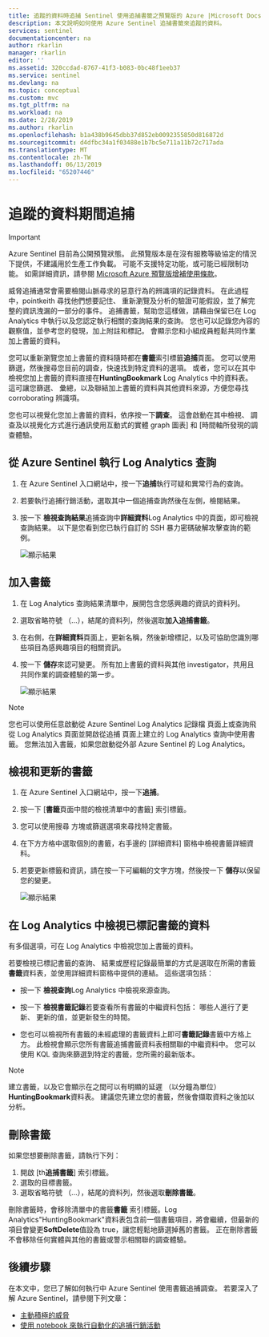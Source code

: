 ```yaml
---
title: 追蹤的資料時追捕 Sentinel 使用追捕書籤之預覽版的 Azure |Microsoft Docs
description: 本文說明如何使用 Azure Sentinel 追捕書籤來追蹤的資料。
services: sentinel
documentationcenter: na
author: rkarlin
manager: rkarlin
editor: ''
ms.assetid: 320ccdad-8767-41f3-b083-0bc48f1eeb37
ms.service: sentinel
ms.devlang: na
ms.topic: conceptual
ms.custom: mvc
ms.tgt_pltfrm: na
ms.workload: na
ms.date: 2/28/2019
ms.author: rkarlin
ms.openlocfilehash: b1a438b9645dbb37d852eb0092355850d816872d
ms.sourcegitcommit: d4dfbc34a1f03488e1b7bc5e711a11b72c717ada
ms.translationtype: MT
ms.contentlocale: zh-TW
ms.lasthandoff: 06/13/2019
ms.locfileid: "65207446"
---
```

# <a name="keep-track-of-data-during-hunting"></a>追蹤的資料期間追捕

> [!IMPORTANT]
> Azure Sentinel 目前為公開預覽狀態。
> 此預覽版本是在沒有服務等級協定的情況下提供，不建議用於生產工作負載。 可能不支援特定功能，或可能已經限制功能。 如需詳細資訊，請參閱 [Microsoft Azure 預覽版增補使用條款](https://azure.microsoft.com/support/legal/preview-supplemental-terms/)。
 
威脅追捕通常會需要檢閱山脈尋求的惡意行為的辨識項的記錄資料。 在此過程中，pointkeith 尋找他們想要記住、 重新瀏覽及分析的驗證可能假設，並了解完整的資訊洩漏的一部分的事件。
追捕書籤，幫助您這樣做，請藉由保留已在 Log Analytics 中執行以及您認定執行相關的查詢結果的查詢。 您也可以記錄您內容的觀察值，並參考您的發現，加上附註和標記。 會顯示您和小組成員輕鬆共同作業加上書籤的資料。   

您可以重新瀏覽您加上書籤的資料隨時都在**書籤**索引標籤**追捕**頁面。 您可以使用篩選，然後搜尋您目前的調查，快速找到特定資料的選項。 或者，您可以在其中檢視您加上書籤的資料直接在**HuntingBookmark** Log Analytics 中的資料表。 這可讓您篩選、 彙總，以及聯結加上書籤的資料與其他資料來源，方便您尋找 corroborating 辨識項。

您也可以視覺化您加上書籤的資料，依序按一下**調查**。 這會啟動在其中檢視、 調查及以視覺化方式進行通訊使用互動式的實體 graph 圖表] 和 [時間軸所發現的調查體驗。


## <a name="run-a-log-analytics-query-from-azure-sentinel"></a>從 Azure Sentinel 執行 Log Analytics 查詢

1. 在 Azure Sentinel 入口網站中，按一下**追捕**執行可疑和異常行為的查詢。

1. 若要執行追捕行銷活動，選取其中一個追捕查詢然後在左側，檢閱結果。 

1. 按一下 **檢視查詢結果**追捕查詢中**詳細資料**Log Analytics 中的頁面，即可檢視查詢結果。 以下是您看到您已執行自訂的 SSH 暴力密碼破解攻擊查詢的範例。
  
   ![顯示結果](./media/bookmarks/ssh-bruteforce-example.png)

## <a name="add-a-bookmark"></a>加入書籤

1. 在 Log Analytics 查詢結果清單中，展開包含您感興趣的資訊的資料列。

4. 選取省略符號 （...），結尾的資料列，然後選取**加入追捕書籤**。
5. 在右側，在**詳細資料**頁面上，更新名稱，然後新增標記，以及可協助您識別哪些項目為感興趣項目的相關資訊。
6. 按一下 **儲存**來認可變更。 所有加上書籤的資料與其他 investigator，共用且共同作業的調查體驗的第一步。

   ![顯示結果](./media/bookmarks/add-bookmark-la.png)

 
> [!NOTE]
> 您也可以使用任意啟動從 Azure Sentinel Log Analytics 記錄檔 頁面上或查詢飛從 Log Analytics 頁面並開啟從追捕 頁面上建立的 Log Analytics 查詢中使用書籤。 您無法加入書籤，如果您啟動從外部 Azure Sentinel 的 Log Analytics。 

## <a name="view-and-update-bookmarks"></a>檢視和更新的書籤 

1. 在 Azure Sentinel 入口網站中，按一下**追捕**。 
2. 按一下 [**書籤**頁面中間的檢視清單中的書籤] 索引標籤。
3. 您可以使用搜尋 方塊或篩選選項來尋找特定書籤。
4. 在下方方格中選取個別的書籤，右手邊的 [詳細資料] 窗格中檢視書籤詳細資料。
5. 若要更新標籤和資訊，請在按一下可編輯的文字方塊，然後按一下 **儲存**以保留您的變更。

   ![顯示結果](./media/bookmarks/view-update-bookmarks.png)

## <a name="view-bookmarked-data-in-log-analytics"></a>在 Log Analytics 中檢視已標記書籤的資料 

有多個選項，可在 Log Analytics 中檢視您加上書籤的資料。 

若要檢視已標記書籤的查詢、 結果或歷程記錄最簡單的方式是選取在所需的書籤**書籤**資料表，並使用詳細資料窗格中提供的連結。 這些選項包括： 
- 按一下 **檢視查詢**Log Analytics 中檢視來源查詢。  
- 按一下 **檢視書籤記錄**若要查看所有書籤的中繼資料包括： 哪些人進行了更新、 更新的值，並更新發生的時間。 

- 您也可以檢視所有書籤的未經處理的書籤資料上即可**書籤記錄**書籤中方格上方。 此檢視會顯示您所有書籤追捕書籤資料表相關聯的中繼資料中。 您可以使用 KQL 查詢來篩選到特定的書籤，您所需的最新版本。  


> [!NOTE]
> 建立書籤，以及它會顯示在之間可以有明顯的延遲 （以分鐘為單位） **HuntingBookmark**資料表。 建議您先建立您的書籤，然後會擷取資料之後加以分析。 

## <a name="delete-a-bookmark"></a>刪除書籤
如果您想要刪除書籤，請執行下列： 
1.  開啟 [th**追捕書籤**] 索引標籤。 
2.  選取的目標書籤。
3.  選取省略符號 （...），結尾的資料列，然後選取**刪除書籤**。
    
刪除書籤時，會移除清單中的書籤**書籤** 索引標籤。Log Analytics"HuntingBookmark"資料表包含前一個書籤項目，將會繼續，但最新的項目會變更**SoftDelete**值設為 true，讓您輕鬆地篩選掉舊的書籤。  正在刪除書籤不會移除任何實體與其他的書籤或警示相關聯的調查體驗。 


## <a name="next-steps"></a>後續步驟

在本文中，您已了解如何執行中 Azure Sentinel 使用書籤追捕調查。 若要深入了解 Azure Sentinel，請參閱下列文章：


- [主動積極的威脅](hunting.md)
- [使用 notebook 來執行自動化的追捕行銷活動](notebooks.md)